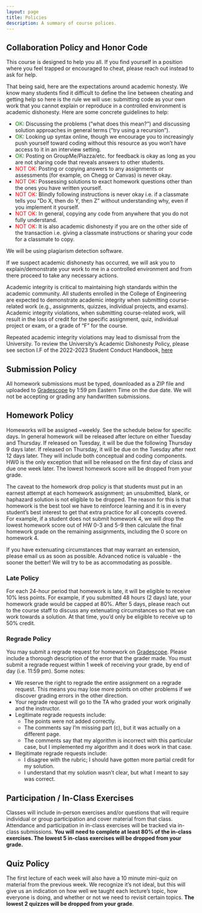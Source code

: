 ```yaml
---
layout: page
title: Policies
description: A summary of course polices.
---
```


## Collaboration Policy and Honor Code

This course is designed to help you all. If you find yourself in a position where you feel trapped or encouraged to cheat, please reach out instead to ask for help.

That being said, here are the expectations around academic honesty. We know many students find it difficult to define the line between cheating and getting help so here is the rule we will use: submitting code as your own work that you cannot explain or reproduce in a controlled environment is academic dishonesty. Here are some concrete guidelines to help:

- <span style="color:green">OK</span>: Discussing the problems (”what does this mean?”) and discussing solution approaches in general terms (”try using a recursion”).
- <span style="color:green">OK</span>: Looking up syntax online, though we encourage you to increasingly push yourself toward coding without this resource as you won’t have access to it in an interview setting.
- <span style="color:green">OK</span>: Posting on GroupMe/Piazza/etc. for feedback is okay as long as you are not sharing code that reveals answers to other students.
- <span style="color:red">NOT OK</span>: Posting or copying answers to any assignments or assessments (for example, on Chegg or Canvas) is never okay.
- <span style="color:red">NOT OK</span>: Possessing solutions to exact homework questions other than the ones you have written yourself.
- <span style="color:red">NOT OK</span>: Blindly following instructions is never okay i.e. if a classmate tells you ”Do X, then do Y, then Z” without understanding why, even if you implement it yourself.
- <span style="color:red">NOT OK</span>: In general, copying any code from anywhere that you do not fully understand.
- <span style="color:red">NOT OK</span>: It is also academic dishonesty if you are on the other side of the transaction i.e. giving a classmate instructions or sharing your code for a classmate to copy.

We will be using plagiarism detection software.

If we suspect academic dishonesty has occurred, we will ask you to explain/demonstrate your work to me in a controlled environment and from there proceed to take any necessary actions.

Academic integrity is critical to maintaining high standards within the academic community. All students
enrolled in the College of Engineering are expected to demonstrate academic integrity when submitting course-related work (e.g., assignments, quizzes, individual projects, and exams). Academic integrity violations, when submitting course-related work, will result in the loss of credit for the specific assignment, quiz, individual project or exam, or a grade of “F” for the course.

Repeated academic integrity violations may lead to dismissal from the University. To review the University’s Academic Dishonesty Policy, please see section I.F of the 2022-2023 Student Conduct Handbook, [here](https://www.ncat.edu/campus-life/pdfs/2022-2023-student-conduct-handbook.pdf)


## Submission Policy

All homework submissions must be typed, downloaded as a ZIP file and uploaded to [Gradescope](https://www.gradescope.com/courses/413684) by 1:59 pm Eastern Time on the due date. We will not be accepting or grading any handwritten submissions. 

## Homework Policy

Homeworks will be assigned \~weekly. See the schedule below for specific days. In general homework will be released after lecture on either Tuesday and Thursday. If released on Tuesday, it will be due the following Thursday 9 days later. If released on Thursday, it will be due on the Tuesday after next 12 days later. They will include both conceptual and coding components. HW0 is the only exception that will be released on the first day of class and due one week later. The lowest homework score will be dropped from your grade. 

The caveat to the homework drop policy is that students must put in an earnest attempt at each homework assignment; an unsubmitted, blank, or haphazard solution is not eligible to be dropped. The reason for this is that homework is the best tool we have to reinforce learning and it is in every student’s best interest to get that extra practice for all concepts covered. For example, if a student does not submit homework 4, we will drop the lowest homework score out of HW 0-3 and 5-9 then calculate the final homework grade on the remaining assignments, including the 0 score on homework 4.

If you have extenuating circumstances that may warrant an extension, please email us as soon as possible. Advanced notice is valuable - the sooner the better! We will try to be as accommodating as possible.


### Late Policy

For each 24-hour period that homework is late, it will be eligible to receive 10% less points. For example, if you submitted 48 hours (2 days) late, your homework grade would be capped at 80%. After 5 days, please reach out to the course staff to discuss any extenuating circumstances so that we can work towards a solution. At that time, you’d only be eligible to receive up to 50% credit.

### Regrade Policy
You may submit a regrade request for homework on [Gradescope](https://www.gradescope.com/courses/413684). Please include a thorough description of the error that the grader made. You must submit a regrade request within 1 week of receiving your grade, by end of day (i.e. 11:59 pm). Some notes:

- We reserve the right to regrade the entire assignment on a regrade request. This means you may lose more points on other problems if we discover grading errors in the other direction.
- Your regrade request will go to the TA who graded your work originally and the instructor.
- Legitimate regrade requests include:
  - The points were not added correctly.
  - The comments say I’m missing part (c), but it was actually on a different page.
  - The comments say that my algorithm is incorrect with this particular case, but I implemented my algorithm and it does work in that case.
- Illegitimate regrade requests include:
  - I disagree with the rubric; I should have gotten more partial credit for my solution.
  - I understand that my solution wasn’t clear, but what I meant to say was correct.


## Participation / In-Class Exercises

Classes will include in-person exercises and/or questions that will require individual or group participation and cover material from that class. Attendance and participation in in-class exercises will be tracked via in-class submissions. **You will need to complete at least 80% of the in-class exercises. The lowest 5 in-class exercises will be dropped from your grade.**

## Quiz Policy

The first lecture of each week will also have a 10 minute mini-quiz on material from the previous week. We recognize it’s not ideal, but this will give us an indication on how well we taught each lecture’s topic, how everyone is doing, and whether or not we need to revisit certain topics. **The lowest 2 quizzes will be dropped from your grade**.
